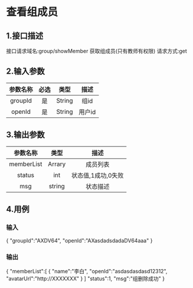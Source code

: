 # 查看组成员

## 1.接口描述

接口请求域名:group/showMember
获取组成员(只有教师有权限)
请求方式:get

## 2.输入参数

| 参数名称  | 必选  |  类型  |         描述         |
| :-------: | :---: | :----: | :------------------: |
| groupId | 是 | String | 组id |
| openId | 是 | String | 用户id |

## 3.输出参数

|  参数名称  |  类型  |         描述         |
| :-------: | :----: | :------------------: |
| memberList | Arrary | 成员列表 |
| status | int | 状态值,1成功,0失败 |
| msg | string | 状态描述 |

## 4.用例

### 输入

{
    "groupId":"AXDV64",
    "openId":"AXasdadsdadaDV64aaa"
}

### 输出

{
    "memberList":[
        {
            "name":"李白",
            "openId":"asdasdasdasd12312",
            "avatarUrl":"http://XXXXXXX"
        }
    ]
    "status":1,
    "msg":"组删除成功"
}
